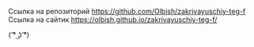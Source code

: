 Ссылка на репозиторий https://github.com/Olbish/zakrivayuschiy-teg-f
Ссылка на сайтик https://olbish.github.io/zakrivayuschiy-teg-f/

( ͡° ͜ʖ ͡°)